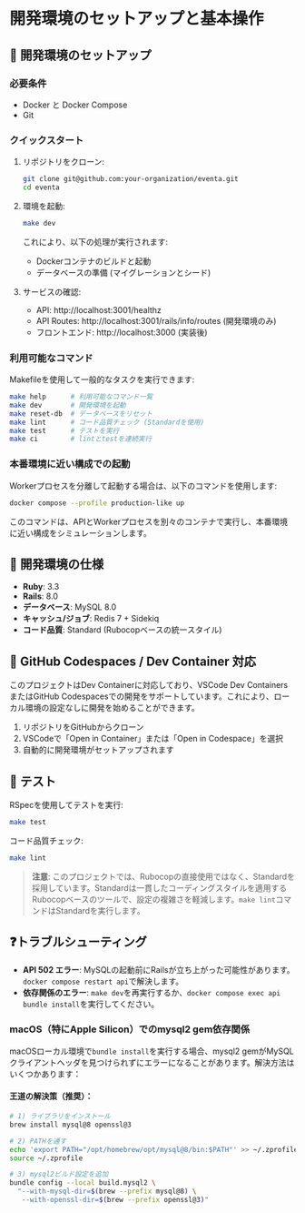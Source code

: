 # 開発環境のセットアップと基本操作

## 🚀 開発環境のセットアップ

### 必要条件

- Docker と Docker Compose
- Git

### クイックスタート

1. リポジトリをクローン:
   ```bash
   git clone git@github.com:your-organization/eventa.git
   cd eventa
   ```

2. 環境を起動:
   ```bash
   make dev
   ```
   これにより、以下の処理が実行されます:
   - Dockerコンテナのビルドと起動
   - データベースの準備 (マイグレーションとシード)
   
3. サービスの確認:
   - API: http://localhost:3001/healthz
   - API Routes: http://localhost:3001/rails/info/routes (開発環境のみ)
   - フロントエンド: http://localhost:3000 (実装後)

### 利用可能なコマンド

Makefileを使用して一般的なタスクを実行できます:

```bash
make help      # 利用可能なコマンド一覧
make dev       # 開発環境を起動
make reset-db  # データベースをリセット
make lint      # コード品質チェック (Standardを使用)
make test      # テストを実行
make ci        # lintとtestを連続実行
```

### 本番環境に近い構成での起動

Workerプロセスを分離して起動する場合は、以下のコマンドを使用します:

```bash
docker compose --profile production-like up
```

このコマンドは、APIとWorkerプロセスを別々のコンテナで実行し、本番環境に近い構成をシミュレーションします。

## 🔧 開発環境の仕様

- **Ruby**: 3.3
- **Rails**: 8.0
- **データベース**: MySQL 8.0
- **キャッシュ/ジョブ**: Redis 7 + Sidekiq
- **コード品質**: Standard (Rubocopベースの統一スタイル)

## 📝 GitHub Codespaces / Dev Container 対応

このプロジェクトはDev Containerに対応しており、VSCode Dev ContainersまたはGitHub Codespacesでの開発をサポートしています。これにより、ローカル環境の設定なしに開発を始めることができます。

1. リポジトリをGitHubからクローン
2. VSCodeで「Open in Container」または「Open in Codespace」を選択
3. 自動的に開発環境がセットアップされます

## 🧪 テスト

RSpecを使用してテストを実行:

```bash
make test
```

コード品質チェック:

```bash
make lint
```

> **注意**: このプロジェクトでは、Rubocopの直接使用ではなく、Standardを採用しています。Standardは一貫したコーディングスタイルを適用するRubocopベースのツールで、設定の複雑さを軽減します。`make lint`コマンドはStandardを実行します。

## ❓トラブルシューティング

- **API 502 エラー**: MySQLの起動前にRailsが立ち上がった可能性があります。`docker compose restart api`で解決します。
- **依存関係のエラー**: `make dev`を再実行するか、`docker compose exec api bundle install`を実行してください。

### macOS（特にApple Silicon）でのmysql2 gem依存関係

macOSローカル環境で`bundle install`を実行する場合、mysql2 gemがMySQLクライアントヘッダを見つけられずにエラーになることがあります。解決方法はいくつかあります：

#### 王道の解決策（推奨）：

```bash
# 1) ライブラリをインストール
brew install mysql@8 openssl@3

# 2) PATHを通す
echo 'export PATH="/opt/homebrew/opt/mysql@8/bin:$PATH"' >> ~/.zprofile
source ~/.zprofile

# 3) mysql2ビルド設定を追加
bundle config --local build.mysql2 \
  "--with-mysql-dir=$(brew --prefix mysql@8) \
   --with-openssl-dir=$(brew --prefix openssl@3)"
``` 